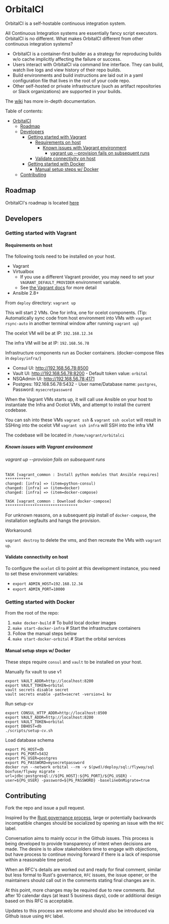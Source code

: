 # OrbitalCI

OrbitalCI is a self-hostable continuous integration system.

All Continuous Integration systems are essentially fancy script executors. OrbitalCI is no different. What makes OrbitalCI different from other continuous integration systems?

* OrbitalCI is a container-first builder as a strategy for reproducing builds w/o cache implicitly affecting the failure or success.
* Users interact with OrbitalCI via command line interface. They can build, watch live logs and view history of their repo builds.
* Build environments and build instructions are laid out in a yaml configuration file that lives in the root of your code repo.
* Other self-hosted or private infrastructure (such as artifact repositories or Slack organizations) are supported in your builds.

The [wiki](https://github.com/level11consulting/orbitalci/wiki) has more in-depth documentation.

Table of contents:
- [OrbitalCI](#orbitalci)
  - [Roadmap](#roadmap)
  - [Developers](#developers)
    - [Getting started with Vagrant](#getting-started-with-vagrant)
      - [Requirements on host](#requirements-on-host)
        - [Known issues with Vagrant environment](#known-issues-with-vagrant-environment)
          - [vagrant up --provision fails on subsequent runs](#vagrant-up---provision-fails-on-subsequent-runs)
      - [Validate connectivity on host](#validate-connectivity-on-host)
    - [Getting started with Docker](#getting-started-with-docker)
      - [Manual setup steps w/ Docker](#manual-setup-steps-w-docker)
  - [Contributing](#contributing)

## Roadmap

OrbitalCI's roadmap is located [here](roadmap.md)

## Developers
### Getting started with Vagrant
#### Requirements on host
The following tools need to be installed on your host.

* Vagrant
* Virtualbox
  * If you use a different Vagrant provider, you may need to set your `VAGRANT_DEFAULT_PROVIDER` environment variable.
  * See [the Vagrant docs](https://www.vagrantup.com/docs/providers/default.html) for more detail
* Ansible 2.8+

From `deploy` directory:
`vagrant up`

This will start 2 VMs. One for infra, one for ocelot components.
(Tip: Automatically sync code from host environment into VMs with `vagrant rsync-auto` in another terminal window after running `vagrant up`)

The ocelot VM will be at IP: `192.168.12.34`

The infra VM will be at IP: `192.168.56.78`

Infrastructure components run as Docker containers. (docker-compose files in `deploy/infra/`)

* Consul UI: http://192.168.56.78:8500
* Vault UI: http://192.168.56.78:8200 - Default token value: `orbital`
* NSQAdmin UI: http://192.168.56.78:4171
* Postgres: 192.168.56.78:5432 - User name/Database name: `postgres`, Password: `mysecretpassword`

When the Vagrant VMs starts up, it will call use Ansible on your host to instantiate the Infra and Ocelot VMs, and attempt to install the current codebase.

You can ssh into these VMs
`vagrant ssh` & `vagrant ssh ocelot` will result in SSHing into the ocelot VM
`vagrant ssh infra` will SSH into the infra VM

The codebase will be located in `/home/vagrant/orbitalci`

##### Known issues with Vagrant environment
###### vagrant up --provision fails on subsequent runs
```
TASK [vagrant_common : Install python modules that Ansible requires] ***********
changed: [infra] => (item=python-consul)
changed: [infra] => (item=docker)
changed: [infra] => (item=docker-compose)

TASK [vagrant_common : Download docker-compose] ********************************
```

For unknown reasons, on a subsequent pip install of `docker-compose`, the installation segfaults and hangs the provision.

Workaround:

`vagrant destroy` to delete the vms, and then recreate the VMs with `vagrant up`.

#### Validate connectivity on host
To configure the `ocelot` cli to point at this development instance, you need to set these environment variables:

* `export ADMIN_HOST=192.168.12.34`
* `export ADMIN_PORT=10000`

### Getting started with Docker
From the root of the repo:

1. `make docker-build` # To build local docker images
2. `make start-docker-infra` # Start the infrastructure containers
3. Follow the manual steps below
4. `make start-docker-orbital` # Start the orbital services

#### Manual setup steps w/ Docker
These steps require `consul` and `vault` to be installed on your host.

Manually fix vault to use v1

    export VAULT_ADDR=http://localhost:8200
    export VAULT_TOKEN=orbital
    vault secrets disable secret
    vault secrets enable -path=secret -version=1 kv

Run setup-cv

    export CONSUL_HTTP_ADDR=http://localhost:8500
    export VAULT_ADDR=http://localhost:8200
    export VAULT_TOKEN=orbital
    export DBHOST=db
    ./scripts/setup-cv.sh

Load database schema

    export PG_HOST=db
    export PG_PORT=5432
    export PG_USER=postgres
    export PG_PASSWORD=mysecretpassword
    docker run --network orbital --rm -v $(pwd)/deploy/sql:/flyway/sql boxfuse/flyway migrate -url=jdbc:postgresql://${PG_HOST}:${PG_PORT}/${PG_USER} -user=${PG_USER} -password=${PG_PASSWORD} -baselineOnMigrate=true 

## Contributing 

Fork the repo and issue a pull request.

Inspired by the [Rust governance process](https://www.rust-lang.org/governance), large or potentially backwards incompatible changes should be socialized by opening an issue with the `RFC` label.

Conversation aims to mainly occur in the Github issues. This process is being developed to provide transparency of intent when decisions are made. The desire is to allow stakeholders time to engage with objections, but have process to continue moving forward if there is a lack of response within a reasonable time period.

When an RFC's details are worked out and ready for final comment, similar but less formal to Rust's governance, `RFC` issues, the issue opener, or the maintainers should call out in the comments stating final changes are in.

At this point, more changes may be required due to new comments. But after 10 calendar days (at least 5 business days), code or additional design based on this RFC is acceptable.

Updates to this process are welcome and should also be introduced via Github issue using `RFC` label. 